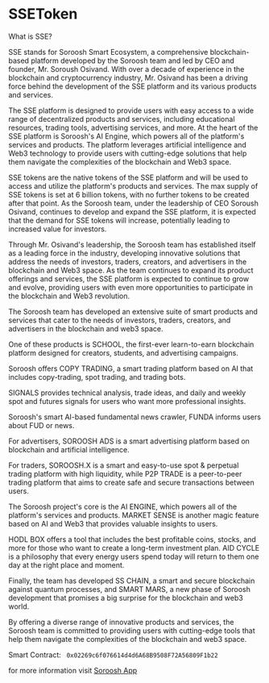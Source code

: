 # SSEToken


What is SSE?

SSE stands for Soroosh Smart Ecosystem, a comprehensive blockchain-based platform developed by the Soroosh team and led by CEO and founder, Mr. Soroush Osivand. With over a decade of experience in the blockchain and cryptocurrency industry, Mr. Osivand has been a driving force behind the development of the SSE platform and its various products and services.


The SSE platform is designed to provide users with easy access to a wide range of decentralized products and services, including educational resources, trading tools, advertising services, and more. At the heart of the SSE platform is Soroosh's AI Engine, which powers all of the platform's services and products. The platform leverages artificial intelligence and Web3 technology to provide users with cutting-edge solutions that help them navigate the complexities of the blockchain and Web3 space.


SSE tokens are the native tokens of the SSE platform and will be used to access and utilize the platform's products and services. The max supply of SSE tokens is set at 6 billion tokens, with no further tokens to be created after that point. As the Soroosh team, under the leadership of CEO Soroush Osivand, continues to develop and expand the SSE platform, it is expected that the demand for SSE tokens will increase, potentially leading to increased value for investors.


Through Mr. Osivand's leadership, the Soroosh team has established itself as a leading force in the industry, developing innovative solutions that address the needs of investors, traders, creators, and advertisers in the blockchain and Web3 space. As the team continues to expand its product offerings and services, the SSE platform is expected to continue to grow and evolve, providing users with even more opportunities to participate in the blockchain and Web3 revolution.




The Soroosh team has developed an extensive suite of smart products and services
that cater to the needs of investors, traders, creators, and advertisers in the blockchain and
web3 space.


One of these products is SCHOOL, the first-ever learn-to-earn blockchain platform
designed for creators, students, and advertising campaigns.


Soroosh offers COPY TRADING, a smart trading platform based on AI that includes copy-trading, spot trading, and trading
bots.


SIGNALS provides technical analysis, trade ideas, and daily and weekly spot and
futures signals for users who want more professional insights.


Soroosh's smart AI-based
fundamental news crawler, FUNDA informs users about FUD or news.


For advertisers, SOROOSH ADS is a smart advertising platform based on blockchain
and artificial intelligence.


For traders, SOROOSH.X is a smart and easy-to-use spot &
perpetual trading platform with high liquidity, while P2P TRADE is a peer-to-peer trading
platform that aims to create safe and secure transactions between users.


The Soroosh project's core is the AI ENGINE, which powers all of the platform's
services and products. MARKET SENSE is another magic feature based on AI and Web3 that
provides valuable insights to users.


HODL BOX offers a tool that includes the best profitable coins, stocks, and more for
those who want to create a long-term investment plan. AID CYCLE is a philosophy that every
energy users spend today will return to them one day at the right place and moment.


Finally, the team has developed SS CHAIN, a smart and secure blockchain against
quantum processes, and SMART MARS, a new phase of Soroosh development that promises
a big surprise for the blockchain and web3 world.


By offering a diverse range of innovative products and services, the Soroosh team is
committed to providing users with cutting-edge tools that help them navigate the
complexities of the blockchain and web3 space.

Smart Contract:
<code>
0x02269c6f076614d4d6A68B9508F72A56809F1b22
</code>


for more information visit <a href="https://.soroosh.app">Soroosh App </a>

